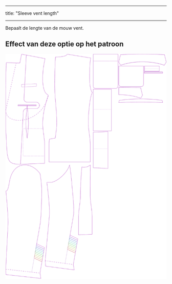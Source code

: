 - - -
title: "Sleeve vent length"
- - -

Bepaalt de lengte van de mouw vent.

## Effect van deze optie op het patroon

![Deze afbeelding toont het effect van deze optie door meerdere varianten die een andere waarde hebben voor deze optie te vervangen](jaeger_sleeveventlength_sample.svg "Effect of this option on the pattern")
